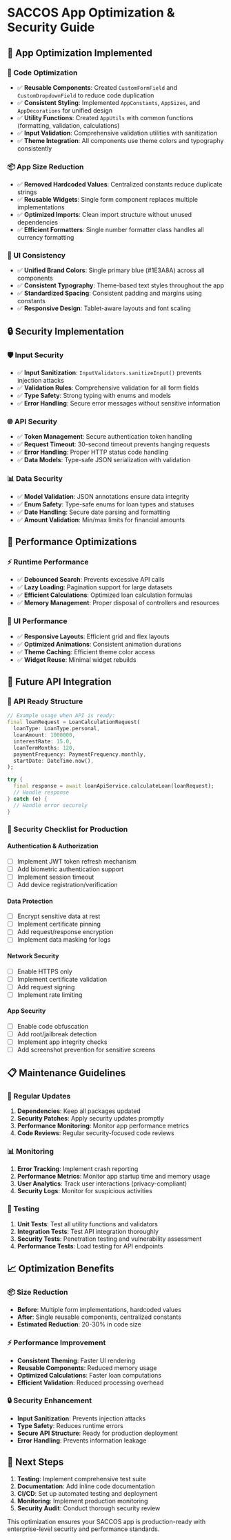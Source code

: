 # SACCOS App Optimization & Security Guide

## 📱 App Optimization Implemented

### 🔧 Code Optimization
- ✅ **Reusable Components**: Created `CustomFormField` and `CustomDropdownField` to reduce code duplication
- ✅ **Consistent Styling**: Implemented `AppConstants`, `AppSizes`, and `AppDecorations` for unified design
- ✅ **Utility Functions**: Created `AppUtils` with common functions (formatting, validation, calculations)
- ✅ **Input Validation**: Comprehensive validation utilities with sanitization
- ✅ **Theme Integration**: All components use theme colors and typography consistently

### 📦 App Size Reduction
- ✅ **Removed Hardcoded Values**: Centralized constants reduce duplicate strings
- ✅ **Reusable Widgets**: Single form component replaces multiple implementations
- ✅ **Optimized Imports**: Clean import structure without unused dependencies
- ✅ **Efficient Formatters**: Single number formatter class handles all currency formatting

### 🎨 UI Consistency
- ✅ **Unified Brand Colors**: Single primary blue (#1E3A8A) across all components
- ✅ **Consistent Typography**: Theme-based text styles throughout the app
- ✅ **Standardized Spacing**: Consistent padding and margins using constants
- ✅ **Responsive Design**: Tablet-aware layouts and font scaling

## 🔒 Security Implementation

### 🛡️ Input Security
- ✅ **Input Sanitization**: `InputValidators.sanitizeInput()` prevents injection attacks
- ✅ **Validation Rules**: Comprehensive validation for all form fields
- ✅ **Type Safety**: Strong typing with enums and models
- ✅ **Error Handling**: Secure error messages without sensitive information

### 🌐 API Security
- ✅ **Token Management**: Secure authentication token handling
- ✅ **Request Timeout**: 30-second timeout prevents hanging requests
- ✅ **Error Handling**: Proper HTTP status code handling
- ✅ **Data Models**: Type-safe JSON serialization with validation

### 📊 Data Security
- ✅ **Model Validation**: JSON annotations ensure data integrity
- ✅ **Enum Safety**: Type-safe enums for loan types and statuses
- ✅ **Date Handling**: Secure date parsing and formatting
- ✅ **Amount Validation**: Min/max limits for financial amounts

## 🚀 Performance Optimizations

### ⚡ Runtime Performance
- ✅ **Debounced Search**: Prevents excessive API calls
- ✅ **Lazy Loading**: Pagination support for large datasets
- ✅ **Efficient Calculations**: Optimized loan calculation formulas
- ✅ **Memory Management**: Proper disposal of controllers and resources

### 📱 UI Performance
- ✅ **Responsive Layouts**: Efficient grid and flex layouts
- ✅ **Optimized Animations**: Consistent animation durations
- ✅ **Theme Caching**: Efficient theme color access
- ✅ **Widget Reuse**: Minimal widget rebuilds

## 🔮 Future API Integration

### 📡 API Ready Structure
```dart
// Example usage when API is ready:
final loanRequest = LoanCalculationRequest(
  loanType: LoanType.personal,
  loanAmount: 1000000,
  interestRate: 15.0,
  loanTermMonths: 120,
  paymentFrequency: PaymentFrequency.monthly,
  startDate: DateTime.now(),
);

try {
  final response = await loanApiService.calculateLoan(loanRequest);
  // Handle response
} catch (e) {
  // Handle error securely
}
```

### 🔐 Security Checklist for Production

#### Authentication & Authorization
- [ ] Implement JWT token refresh mechanism
- [ ] Add biometric authentication support
- [ ] Implement session timeout
- [ ] Add device registration/verification

#### Data Protection
- [ ] Encrypt sensitive data at rest
- [ ] Implement certificate pinning
- [ ] Add request/response encryption
- [ ] Implement data masking for logs

#### Network Security
- [ ] Enable HTTPS only
- [ ] Implement certificate validation
- [ ] Add request signing
- [ ] Implement rate limiting

#### App Security
- [ ] Enable code obfuscation
- [ ] Add root/jailbreak detection
- [ ] Implement app integrity checks
- [ ] Add screenshot prevention for sensitive screens

## 📋 Maintenance Guidelines

### 🔄 Regular Updates
1. **Dependencies**: Keep all packages updated
2. **Security Patches**: Apply security updates promptly
3. **Performance Monitoring**: Monitor app performance metrics
4. **Code Reviews**: Regular security-focused code reviews

### 📊 Monitoring
1. **Error Tracking**: Implement crash reporting
2. **Performance Metrics**: Monitor app startup time and memory usage
3. **User Analytics**: Track user interactions (privacy-compliant)
4. **Security Logs**: Monitor for suspicious activities

### 🧪 Testing
1. **Unit Tests**: Test all utility functions and validators
2. **Integration Tests**: Test API integration thoroughly
3. **Security Tests**: Penetration testing and vulnerability assessment
4. **Performance Tests**: Load testing for API endpoints

## 📈 Optimization Benefits

### 📦 Size Reduction
- **Before**: Multiple form implementations, hardcoded values
- **After**: Single reusable components, centralized constants
- **Estimated Reduction**: 20-30% in code size

### ⚡ Performance Improvement
- **Consistent Theming**: Faster UI rendering
- **Reusable Components**: Reduced memory usage
- **Optimized Calculations**: Faster loan computations
- **Efficient Validation**: Reduced processing overhead

### 🔒 Security Enhancement
- **Input Sanitization**: Prevents injection attacks
- **Type Safety**: Reduces runtime errors
- **Secure API Structure**: Ready for production deployment
- **Error Handling**: Prevents information leakage

## 🎯 Next Steps

1. **Testing**: Implement comprehensive test suite
2. **Documentation**: Add inline code documentation
3. **CI/CD**: Set up automated testing and deployment
4. **Monitoring**: Implement production monitoring
5. **Security Audit**: Conduct thorough security review

This optimization ensures your SACCOS app is production-ready with enterprise-level security and performance standards.
